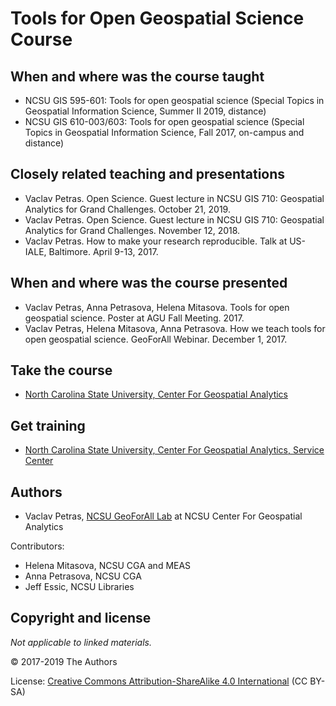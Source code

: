 # Tools for Open Geospatial Science Course

## When and where was the course taught

* NCSU GIS 595-601: Tools for open geospatial science (Special Topics in Geospatial Information Science, Summer II 2019, distance)
* NCSU GIS 610-003/603: Tools for open geospatial science (Special Topics in Geospatial Information Science, Fall 2017, on-campus and distance)

## Closely related teaching and presentations

* Vaclav Petras. Open Science. Guest lecture in NCSU GIS 710: Geospatial Analytics for Grand Challenges. October 21, 2019.
* Vaclav Petras. Open Science. Guest lecture in NCSU GIS 710: Geospatial Analytics for Grand Challenges. November 12, 2018.
* Vaclav Petras. How to make your research reproducible. Talk at US-IALE, Baltimore. April 9-13, 2017.

## When and where was the course presented

* Vaclav Petras, Anna Petrasova, Helena Mitasova. Tools for open geospatial science. Poster at AGU Fall Meeting. 2017.
* Vaclav Petras, Helena Mitasova, Anna Petrasova. How we teach tools for open geospatial science. GeoForAll Webinar. December 1, 2017.

## Take the course

* [North Carolina State University, Center For Geospatial Analytics](https://geospatial.ncsu.edu/academics/)

## Get training

* [North Carolina State University, Center For Geospatial Analytics, Service Center](https://geospatial.ncsu.edu/engage/service-center/)

## Authors

* Vaclav Petras, [NCSU GeoForAll Lab](http://geospatial.ncsu.edu/geoforall) at NCSU Center For Geospatial Analytics

Contributors:

* Helena Mitasova, NCSU CGA and MEAS
* Anna Petrasova, NCSU CGA
* Jeff Essic, NCSU Libraries

## Copyright and license

*Not applicable to linked materials.*

&copy; 2017-2019 The Authors

License:
[Creative Commons Attribution-ShareAlike 4.0 International](https://creativecommons.org/licenses/by-sa/4.0/) (CC BY-SA)
